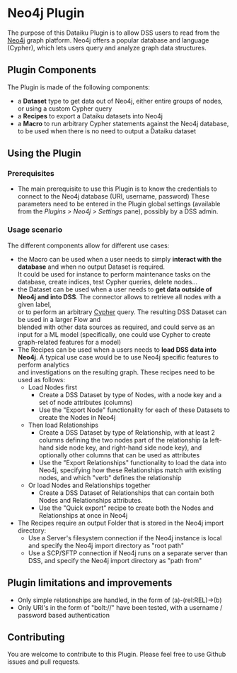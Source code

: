 # Neo4j Plugin

The purpose of this Dataiku Plugin is to allow DSS users to read from the [Neo4j](https://neo4j.com/) graph platform.
Neo4j offers a popular database and language (Cypher), which lets users query and analyze graph data structures.


## Plugin Components

The Plugin is made of the following components:

* a **Dataset** type to get data out of Neo4j, either entire groups of nodes, or using a custom Cypher query
* a **Recipes** to export a Dataiku datasets into Neo4j
* a **Macro** to run arbitrary Cypher statements against the Neo4j database, to be used when there is no need to output a Dataiku dataset

## Using the Plugin

### Prerequisites

- The main prerequisite to use this Plugin is to know the credentials to connect to the Neo4j database (URI, username, password) These parameters need to be entered in the Plugin global settings (available from the *Plugins > Neo4j > Settings* pane), possibly by a DSS admin.

### Usage scenario
The different components allow for different use cases:

* the Macro can be used when a user needs to simply **interact with the database** and when no output Dataset is required.  
It could be used for instance to perform maintenance tasks on the database, create indices, test Cypher queries, delete nodes...
* the Dataset can be used when a user needs to **get data outside of Neo4j and into DSS**. The connector allows to retrieve all nodes with a given label,  
or to perform an arbitrary [Cypher](https://neo4j.com/docs/cypher-manual/current/) query. The resulting DSS Dataset can be used in a larger Flow and  
blended with other data sources as required, and could serve as an input for a ML model (specifically, one could use Cypher to create graph-related features for a model)
* The Recipes can be used when a users needs to **load DSS data into Neo4j**. A typical use case would be to use Neo4j specific features to perform analytics  
and investigations on the resulting graph. These recipes need to be used as follows:
  * Load Nodes first
    * Create a DSS Dataset by type of Nodes, with a node key and a set of node attributes (columns)
    * Use the "Export Node" functionality for each of these Datasets to create the Nodes in Neo4j
  * Then load Relationships
    * Create a DSS Dataset by type of Relationship, with at least 2 columns defining the two nodes part of the relationship (a left-hand side node key, and right-hand side node key), and optionally other columns that can be used as attributes
    * Use the "Export Relationships" functionality to load the data into Neo4j, specifying how these Relationships match with existing nodes, and which "verb" defines the relationship
  * Or load Nodes and Relationships together
    * Create a DSS Dataset of Relationships that can contain both Nodes and Relationships attributes.
    * Use the "Quick export" recipe to create both the Nodes and Relationships at once in Neo4j
* The Recipes require an output Folder that is stored in the Neo4j import directory:
  * Use a Server's filesystem connection if the Neo4j instance is local and specify the Neo4j import directory as "root path"
  * Use a SCP/SFTP connection if Neo4j runs on a separate server than DSS, and specify the Neo4j import directory as "path from"

## Plugin limitations and improvements

* Only simple relationships are handled, in the form of (a)-(rel:REL)->(b)
* Only URI's in the form of "bolt://" have been tested, with a username / password based authentication


## Contributing
You are welcome to contribute to this Plugin. Please feel free to use Github issues and pull requests.
